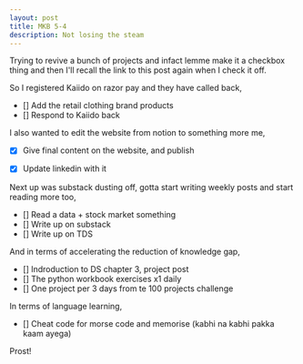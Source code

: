```yaml
---
layout: post
title: MKB 5-4
description: Not losing the steam
---
```


Trying to revive a bunch of projects and infact lemme make it a checkbox thing and then I'll recall the link to this post again when I check it off.


So I registered Kaiido on razor pay and they have called back,

- [] Add the retail clothing brand products<br/>
- [] Respond to Kaiido back


I also wanted to edit the website from notion to something more me, 

- [x] Give final content on the website, and publish<br/>
- [x] Update linkedin with it


Next up was substack dusting off, gotta start writing weekly posts and start reading more too,

- [] Read a data + stock market something<br/>
- [] Write up on substack<br/>
- [] Write up on TDS


And in terms of accelerating the reduction of knowledge gap,

- [] Indroduction to DS chapter 3, project post<br/>
- [] The python workbook exercises x1 daily<br/>
- [] One project per 3 days from te 100 projects challenge



In terms of language learning,

- [] Cheat code for morse code and memorise (kabhi na kabhi pakka kaam ayega)





Prost!